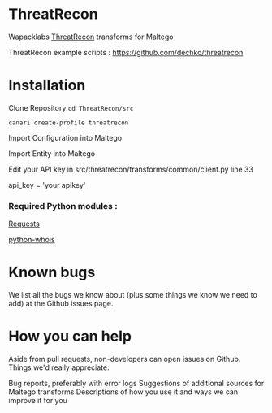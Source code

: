 ThreatRecon 
===========

Wapacklabs [ThreatRecon](https://threatrecon.co) transforms for Maltego

ThreatRecon example scripts : https://github.com/dechko/threatrecon

# Installation

Clone Repository
`cd ThreatRecon/src`

`canari create-profile threatrecon`

Import Configuration into Maltego

Import Entity into Maltego

Edit your API key in src/threatrecon/transforms/common/client.py line 33

api_key = 'your apikey'


### Required Python modules : 

[Requests](http://docs.python-requests.org/en/latest/) 

[python-whois](https://code.google.com/p/pywhois/) 


# Known bugs

We list all the bugs we know about (plus some things we know we need to add) at the Github issues page.

# How you can help

Aside from pull requests, non-developers can open issues on Github. Things we'd really appreciate:

Bug reports, preferably with error logs
Suggestions of additional sources for Maltego transforms
Descriptions of how you use it and ways we can improve it for you
